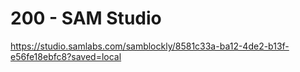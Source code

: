 # 200 - SAM Studio

https://studio.samlabs.com/samblockly/8581c33a-ba12-4de2-b13f-e56fe18ebfc8?saved=local

